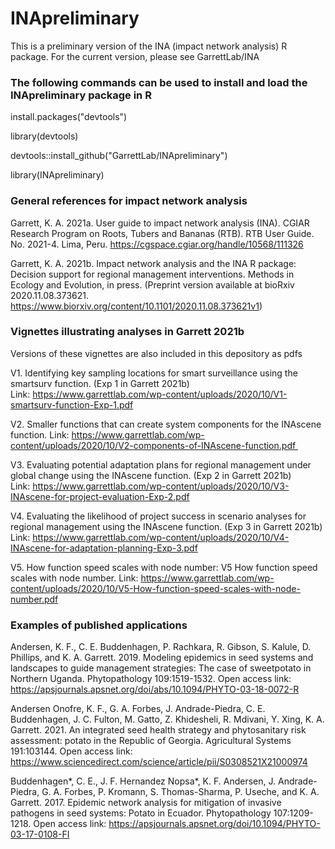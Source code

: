 # INApreliminary

This is a preliminary version of the INA (impact network analysis) R package.  For the current version, please see GarrettLab/INA

### The following commands can be used to install and load the INApreliminary package in R

install.packages("devtools")

library(devtools)

devtools::install_github("GarrettLab/INApreliminary")

library(INApreliminary)

### General references for impact network analysis

Garrett, K. A. 2021a. User guide to impact network analysis (INA). CGIAR Research Program on Roots, Tubers and Bananas (RTB). RTB User Guide. No. 2021-4. Lima, Peru. https://cgspace.cgiar.org/handle/10568/111326

Garrett, K. A. 2021b. Impact network analysis and the INA R package: Decision support for regional management interventions. Methods in Ecology and Evolution, in press. (Preprint version available at bioRxiv 2020.11.08.373621. https://www.biorxiv.org/content/10.1101/2020.11.08.373621v1)

### Vignettes illustrating analyses in Garrett 2021b

Versions of these vignettes are also included in this depository as pdfs

V1. Identifying key sampling locations for smart surveillance using the smartsurv function. (Exp 1 in Garrett 2021b) Link: https://www.garrettlab.com/wp-content/uploads/2020/10/V1-smartsurv-function-Exp-1.pdf 

V2. Smaller functions that can create system components for the INAscene function. Link: https://www.garrettlab.com/wp-content/uploads/2020/10/V2-components-of-INAscene-function.pdf 

V3. Evaluating potential adaptation plans for regional management under global change using the INAscene function. (Exp 2 in Garrett 2021b) Link: https://www.garrettlab.com/wp-content/uploads/2020/10/V3-INAscene-for-project-evaluation-Exp-2.pdf 

V4. Evaluating the likelihood of project success in scenario analyses for regional management using the INAscene function. (Exp 3 in Garrett 2021b) Link: https://www.garrettlab.com/wp-content/uploads/2020/10/V4-INAscene-for-adaptation-planning-Exp-3.pdf

V5. How function speed scales with node number: V5 How function speed scales with node number. Link: https://www.garrettlab.com/wp-content/uploads/2020/10/V5-How-function-speed-scales-with-node-number.pdf

### Examples of published applications

Andersen, K. F., C. E. Buddenhagen, P. Rachkara, R. Gibson, S. Kalule, D. Phillips, and K. A. Garrett. 2019. Modeling epidemics in seed systems and landscapes to guide management strategies: The case of sweetpotato in Northern Uganda. Phytopathology 109:1519-1532. Open access link: https://apsjournals.apsnet.org/doi/abs/10.1094/PHYTO-03-18-0072-R 

Andersen Onofre, K. F., G. A. Forbes, J. Andrade-Piedra, C. E. Buddenhagen, J. C. Fulton, M. Gatto, Z. Khidesheli, R. Mdivani, Y. Xing, K. A. Garrett. 2021. An integrated seed health strategy and phytosanitary risk assessment: potato in the Republic of Georgia. Agricultural Systems 191:103144. Open access link: https://www.sciencedirect.com/science/article/pii/S0308521X21000974

Buddenhagen*, C. E.,  J. F. Hernandez Nopsa*, K. F. Andersen, J. Andrade-Piedra, G. A. Forbes, P. Kromann, S. Thomas-Sharma, P. Useche, and K. A. Garrett. 2017. Epidemic network analysis for mitigation of invasive pathogens in seed systems: Potato in Ecuador.  Phytopathology 107:1209-1218. Open access link: https://apsjournals.apsnet.org/doi/10.1094/PHYTO-03-17-0108-FI

